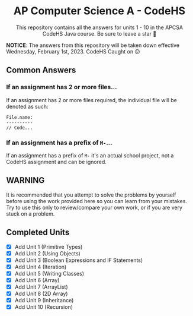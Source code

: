 <h1 align="center">AP Computer Science A - CodeHS</h1><p align="center">This repository contains all the answers for units 1 - 10 in the APCSA CodeHS Java course. Be sure to leave a star 🌟</p>

**NOTICE**: The answers from this repository will be taken down effective Wednesday, February 1st, 2023. CodeHS Caught on 😕
## Common Answers

### If an assignment has 2 or more files...

If an assignment has 2 or more files required, the individual file will be denoted as such:

```
File.name:
----------
// Code...
```

### If an assignment has a prefix of `M-`...

If an assignment has a prefix of `M-` it's an actual school project, not a CodeHS assignment and can be ignored.

## WARNING

It is recommended that you attempt to solve the problems by yourself before using the work provided here so you can learn from your mistakes. Try to use this only to review/compare your own work, or if you are very stuck on a problem.

## Completed Units

- [x] Add Unit 1 (Primitive Types)
- [x] Add Unit 2 (Using Objects)
- [x] Add Unit 3 (Boolean Expressions and IF Statements)
- [x] Add Unit 4 (Iteration)
- [x] Add Unit 5 (Writing Classes)
- [x] Add Unit 6 (Array)
- [x] Add Unit 7 (ArrayList)
- [x] Add Unit 8 (2D Array)
- [x] Add Unit 9 (Inheritance)
- [x] Add Unit 10 (Recursion)
